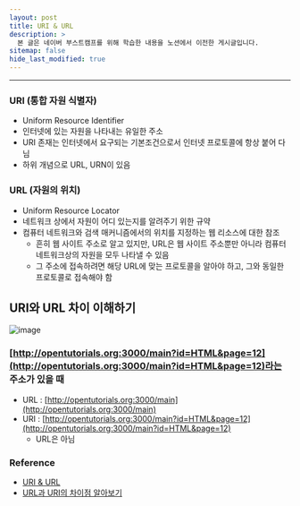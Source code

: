 ```yaml
---
layout: post
title: URI & URL
description: >
  본 글은 네이버 부스트캠프를 위해 학습한 내용을 노션에서 이전한 게시글입니다.
sitemap: false
hide_last_modified: true
---
```


---

### URI (통합 자원 식별자)

- Uniform Resource Identifier
- 인터넷에 있는 자원을 나타내는 유일한 주소
- URI 존재는 인터넷에서 요구되는 기본조건으로서 인터넷 프로토콜에 항상 붙어 다님
- 하위 개념으로 URL, URN이 있음

### URL (자원의 위치)

- Uniform Resource Locator
- 네트워크 상에서 자원이 어디 있는지를 알려주기 위한 규약
- 컴퓨터 네트워크와 검색 매커니즘에서의 위치를 지정하는 웹 리소스에 대한 참조
  - 흔히 웹 사이트 주소로 알고 있지만, URL은 웹 사이트 주소뿐만 아니라 컴퓨터 네트워크상의 자원을 모두 나타낼 수 있음
  - 그 주소에 접속하려면 해당 URL에 맞는 프로토콜을 알아야 하고, 그와 동일한 프로토콜로 접속해야 함

## URI와 URL 차이 이해하기

![image](https://user-images.githubusercontent.com/68031450/236742982-841c39d4-e8c0-4600-8da7-35de09613c77.png)

### [http://opentutorials.org:3000/main?id=HTML&page=12](http://opentutorials.org:3000/main?id=HTML&page=12)라는 주소가 있을 때

- URL : [http://opentutorials.org:3000/main](http://opentutorials.org:3000/main)
- URI : [http://opentutorials.org:3000/main?id=HTML&page=12](http://opentutorials.org:3000/main?id=HTML&page=12)
  - URL은 아님

### Reference

- [URI & URL](https://velog.io/@jch9537/URI-URL)
- [URL과 URI의 차이점 알아보기](https://blog.wishket.com/url%EA%B3%BC-uri%EC%9D%98-%EC%B0%A8%EC%9D%B4%EC%A0%90-%EC%95%8C%EC%95%84%EB%B3%B4%EA%B8%B0/)
